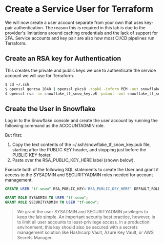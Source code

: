 # Create a Service User for Terraform

We will now create a user account separate from your own that uses key-pair authentication. The reason this is required in this lab is due to the provider's limitations around caching credentials and the lack of support for 2FA. Service accounts and key pair are also how most CI/CD pipelines run Terraform.

## Create an RSA key for Authentication

This creates the private and public keys we use to authenticate the service account we will use for Terraform.

```bash
$ cd ~/.ssh
$ openssl genrsa 2048 | openssl pkcs8 -topk8 -inform PEM -out snowflake_tf_snow_key.p8 -nocrypt
$ openssl rsa -in snowflake_tf_snow_key.p8 -pubout -out snowflake_tf_snow_key.pub
```

## Create the User in Snowflake

Log in to the Snowflake console and create the user account by running the following command as the ACCOUNTADMIN role.

But first:

1. Copy the text contents of the ~/.ssh/snowflake_tf_snow_key.pub file, starting after the PUBLIC KEY header, and stopping just before the PUBLIC KEY footer.
2. Paste over the RSA_PUBLIC_KEY_HERE label (shown below).

Execute both of the following SQL statements to create the User and grant it access to the SYSADMIN and SECURITYADMIN roles needed for account management.

```sql
CREATE USER "tf-snow" RSA_PUBLIC_KEY='RSA_PUBLIC_KEY_HERE' DEFAULT_ROLE=PUBLIC MUST_CHANGE_PASSWORD=FALSE;

GRANT ROLE SYSADMIN TO USER "tf-snow";
GRANT ROLE SECURITYADMIN TO USER "tf-snow";
```

> We grant the user SYSADMIN and SECURITYADMIN privileges to keep the lab simple. An important security best practice, however, is to limit all user accounts to least-privilege access. In a production environment, this key should also be secured with a secrets management solution like Hashicorp Vault, Azure Key Vault, or AWS Secrets Manager.
